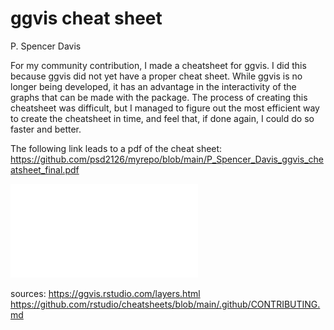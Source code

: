 # ggvis cheat sheet

P. Spencer Davis

For my community contribution, I made a cheatsheet for ggvis. I did this because ggvis did not yet have a proper cheat sheet. While ggvis is no longer being developed, it has an advantage in the interactivity of the graphs that can be made with the package. The process of creating this cheatsheet was difficult, but I managed to figure out the most efficient way to create the cheatsheet in time, and feel that, if done again, I could do so faster and better.

The following link leads to a pdf of the cheat sheet: https://github.com/psd2126/myrepo/blob/main/P_Spencer_Davis_ggvis_cheatsheet_final.pdf

![ggvis cheat sheet](resources/ggvis_cheatsheet_image/ggvis_cheatsheet.pdf)

sources: 
https://ggvis.rstudio.com/layers.html
https://github.com/rstudio/cheatsheets/blob/main/.github/CONTRIBUTING.md
